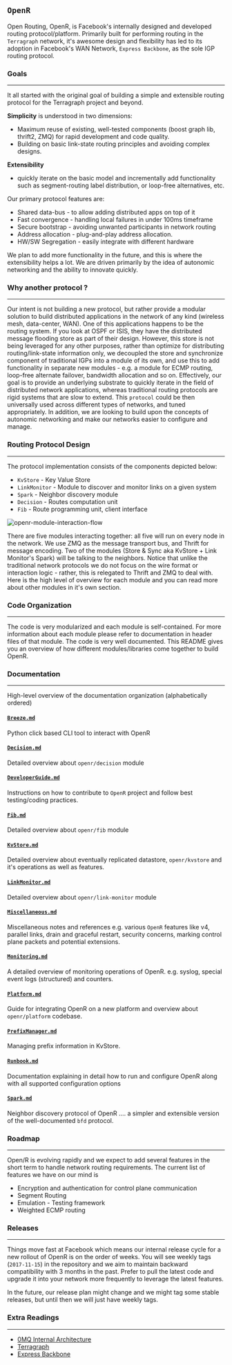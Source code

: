 `OpenR`
-------

Open Routing, OpenR, is Facebook's internally designed and developed routing
protocol/platform. Primarily built for performing routing in the `Terragraph`
network, it's awesome design and flexibility has led to its adoption in
Facebook's WAN Network, `Express Backbone`, as the sole IGP routing protocol.

### Goals
---

It all started with the original goal of building a simple and extensible routing
protocol for the Terragraph project and beyond.

**Simplicity** is understood in two dimensions:
* Maximum reuse of existing, well-tested components (boost graph lib, thrift2,
  ZMQ) for rapid development and code quality.
* Building on basic link-state routing principles and avoiding complex designs.

**Extensibility**
* quickly iterate on the basic model and incrementally add functionality such as
  segment-routing label distribution, or loop-free alternatives, etc.

Our primary protocol features are:
* Shared data-bus - to allow adding distributed apps on top of it
* Fast convergence - handling local failures in under 100ms timeframe
* Secure bootstrap - avoiding unwanted participants in network routing
* Address allocation - plug-and-play address allocation.
* HW/SW Segregation - easily integrate with different hardware

We plan to add more functionality in the future, and this is where the
extensibility helps a lot. We are driven primarily by the idea of autonomic
networking and the ability to innovate quickly.

### Why another protocol ?
---

Our intent is not building a new protocol, but rather provide a modular solution
to build distributed applications in the network of any kind (wireless mesh,
data-center, WAN). One of this applications happens to be the routing system. If
you look at OSPF or ISIS, they have the distributed message flooding store as
part of their design. However, this store is not being leveraged for any other
purposes, rather than optimize for distributing routing/link-state information
only, we decoupled the store and synchronize component of traditional IGPs into a
module of its own, and use this to add functionality in separate new modules -
e.g. a module for ECMP routing, loop-free alternate failover, bandwidth
allocation and so on. Effectively, our goal is to provide an underlying substrate
to quickly iterate in the field of distributed network applications, whereas
traditional routing protocols are rigid systems that are slow to extend. This
`protocol` could be then universally used across different types of networks,
and tuned appropriately. In addition, we are looking to build upon the concepts
of autonomic networking and make our networks easier to configure and manage.

### Routing Protocol Design
---

The protocol implementation consists of the components depicted below:
* `KvStore` - Key Value Store
* `LinkMonitor` - Module to discover and monitor links on a given system
* `Spark` - Neighbor discovery module
* `Decision` - Routes computation unit
* `Fib` - Route programming unit, client interface

![openr-module-interaction-flow](https://user-images.githubusercontent.com/1482609/31962601-d95542ee-b8b2-11e7-8e6b-9ac38882e0b7.png)

There are five modules interacting together: all five will run on every node in
the network. We use ZMQ as the message transport bus, and Thrift for message
encoding. Two of the modules (Store & Sync aka KvStore + Link Monitor's Spark)
will be talking to the neighbors. Notice that unlike the traditional network
protocols we do not focus on the wire format or interaction logic - rather, this
is relegated to Thrift and ZMQ to deal with. Here is the high level of overview
for each module and you can read more about other modules in it's own section.


### Code Organization
---

The code is very modularized and each module is self-contained. For more information
about each module please refer to documentation in header files of that module.
The code is very well documented. This README gives you an overview of how different
modules/libraries come together to build OpenR.

### Documentation
---

High-level overview of the documentation organization (alphabetically ordered)

#### [`Breeze.md`](Breeze.md)

Python click based CLI tool to interact with OpenR

#### [`Decision.md`](Decision.md)

Detailed overview about `openr/decision` module

#### [`DeveloperGuide.md`](DeveloperGuide.md)

Instructions on how to contribute to `OpenR` project and follow best
testing/coding practices.

#### [`Fib.md`](Fib.md)

Detailed overview about `openr/fib` module

#### [`KvStore.md`](KvStore.md)

Detailed overview about eventually replicated datastore, `openr/kvstore` and
it's operations as well as features.

#### [`LinkMonitor.md`](LinkMonitor.md)

Detailed overview about `openr/link-monitor` module

#### [`Miscellaneous.md`](Miscellaneous.md)

Miscellaneous notes and references e.g. various `OpenR` features like v4,
parallel links, drain and graceful restart, security concerns, marking control
plane packets and potential extensions.

#### [`Monitoring.md`](Monitoring.md)

A detailed overview of monitoring operations of OpenR. e.g. syslog, special
event logs (structured) and counters.

#### [`Platform.md`](Platform.md)

Guide for integrating OpenR on a new platform and overview about `openr/platform`
codebase.

#### [`PrefixManager.md`](PrefixManager.md)

Managing prefix information in KvStore.

#### [`Runbook.md`](Runbook.md)

Documentation explaining in detail how to run and configure OpenR along with
all supported configuration options

#### [`Spark.md`](Spark.md)

Neighbor discovery protocol of OpenR .... a simpler and extensible version
of the well-documented `bfd` protocol.

### Roadmap
---

Open/R is evolving rapidly and we expect to add several features in the short term
to handle network routing requirements. The current list of features we have on our
mind is
- Encryption and authentication for control plane communication
- Segment Routing
- Emulation - Testing framework
- Weighted ECMP routing


### Releases
---

Things move fast at Facebook which means our internal release cycle for a new
rollout of OpenR is on the order of weeks. You will see weekly tags (`2017-11-15`)
in the repository and we aim to maintain backward compatibility with 3 months in
the past. Prefer to pull the latest code and upgrade it into your network more
frequently to leverage the latest features.

In the future, our release plan might change and we might tag some stable releases,
but until then we will just have weekly tags.

### Extra Readings
---
- [0MQ Internal Architecture](http://zeromq.org/whitepapers:architecture)
- [Terragraph](https://code.facebook.com/posts/1072680049445290/introducing-facebook-s-new-terrestrial-connectivity-systems-terragraph-and-project-aries/)
- [Express Backbone](https://code.facebook.com/posts/1782709872057497/building-express-backbone-facebook-s-new-long-haul-network/)
